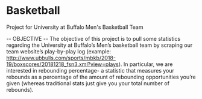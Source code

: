 # Basketball
Project for University at Buffalo Men's Basketball Team

-- OBJECTIVE --
The objective of this project is to pull some statistics regarding the University at Buffalo’s Men’s basketball team by scraping our team website’s play-by-play log (example: http://www.ubbulls.com/sports/mbkb/2018-19/boxscores/20181218_fsn3.xml?view=plays). In particular, we are interested in rebounding percentage- a statistic that measures your rebounds as a percentage of the amount of rebounding opportunities you’re given (whereas traditional stats just give you your total number of rebounds).
